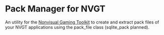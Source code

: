 # Pack Manager for NVGT
An utility for the [Nonvisual Gaming Toolkit](https://nvgt.gg) to create and extract pack files of your NVGT applications using the pack_file class (sqlite_pack planned).
